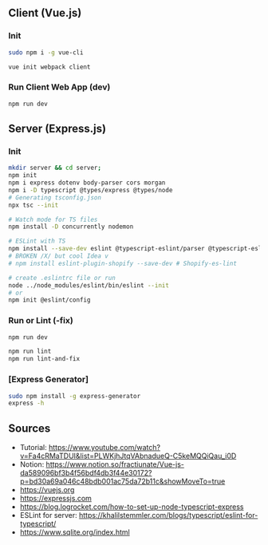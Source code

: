 
## Client (Vue.js)

### Init
```bash
sudo npm i -g vue-cli

vue init webpack client
```
### Run Client Web App (dev)
```bash
npm run dev
```
## Server (Express.js)

### Init

```bash
mkdir server && cd server;
npm init
npm i express dotenv body-parser cors morgan
npm i -D typescript @types/express @types/node
# Generating tsconfig.json
npx tsc --init

# Watch mode for TS files
npm install -D concurrently nodemon

# ESLint with TS
npm install --save-dev eslint @typescript-eslint/parser @typescript-eslint/eslint-plugin
# BROKEN /X/ but cool Idea v
# npm install eslint-plugin-shopify --save-dev # Shopify-es-lint

# create .eslintrc file or run
node ../node_modules/eslint/bin/eslint --init
# or
npm init @eslint/config

```
### Run or Lint (-fix)

```bash
npm run dev

npm run lint
npm run lint-and-fix
```

### [Express Generator]

```bash
sudo npm install -g express-generator
express -h
```

## Sources

- Tutorial: https://www.youtube.com/watch?v=Fa4cRMaTDUI&list=PLWKjhJtqVAbnadueQ-C5keMQQiQau_i0D
- Notion: https://www.notion.so/fractiunate/Vue-js-da589096bf3b4f56bdf4db3f44e30172?p=bd30a69a046c48bdb001ac75da72b11c&showMoveTo=true
- https://vuejs.org
- https://expressjs.com
- https://blog.logrocket.com/how-to-set-up-node-typescript-express
- ESLint for server: https://khalilstemmler.com/blogs/typescript/eslint-for-typescript/
- https://www.sqlite.org/index.html